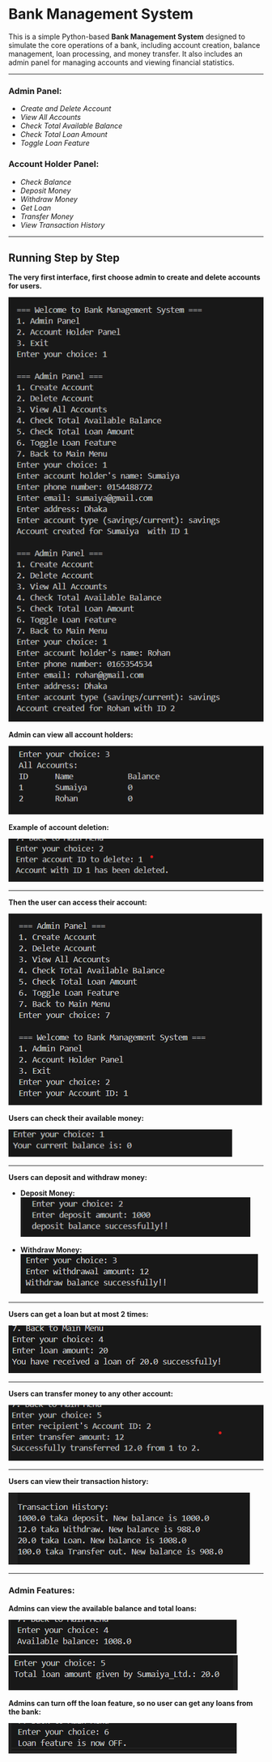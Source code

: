 # Bank Management System

This is a simple Python-based **Bank Management System** designed to simulate the core operations of a bank, including account creation, balance management, loan processing, and money transfer. It also includes an admin panel for managing accounts and viewing financial statistics.

---

### Admin Panel:
- *Create and Delete Account*
- *View All Accounts*
- *Check Total Available Balance*
- *Check Total Loan Amount*
- *Toggle Loan Feature*

### Account Holder Panel:
- *Check Balance*
- *Deposit Money*
- *Withdraw Money*
- *Get Loan*
- *Transfer Money*
- *View Transaction History*

---

## Running Step by Step

**The very first interface, first choose admin to create and delete accounts for users.**

![Step 1](./assets/1.png)

**Admin can view all account holders:**

![Step 2](./assets/2.1.png)

**Example of account deletion:**  

![Delete Account](./assets/del.png)

---

**Then the user can access their account:**

![Step 2](./assets/2.2.png)

**Users can check their available money:**  

![Step 3](./assets/3.1.png)

---

**Users can deposit and withdraw money:** 
- **Deposit Money:**  
  ![Deposit](./assets/3.2.png)
  
- **Withdraw Money:**
  ![Withdraw](./assets/4.1.png)

---

**Users can get a loan but at most 2 times:** 

![Get Loan](./assets/4.4.png)

---

**Users can transfer money to any other account:** 

![Transfer Money](./assets/trans.png)

---

**Users can view their transaction history:** 

![Transaction History](./assets/6.1.png)

---

### Admin Features:

**Admins can view the available balance and total loans:** 

![Total Balance](./assets/totBal.png)  
![Total Loan](./assets/5.2.png)

**Admins can turn off the loan feature, so no user can get any loans from the bank:**  

![Toggle Loan](./assets/6.2.png)
